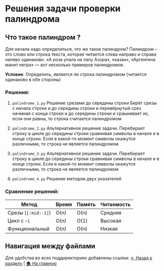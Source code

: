 # Решения задачи проверки палиндрома

## Что такое палиндром ?
Для начала надо определиться, что же такое палиндром?
Палиндром – это слово или строка текста, которая читается слева направо и справа налево одинаково.
«А роза упала на лапу Азора», «казак», «Аргентина манит негра» — вот несколько примеров палиндромов.

**Условие**: Определить, является ли строка палиндромом (читается одинаково в обе стороны)

### Решения:
1. `palindrome_1.py`
Решение срезами до середины строки
Берёт срезы с начала строки и до середины строки и
перевёрнутый срез начмная с конца строки и до середины строки
и сраынивает их, если они равны, то строка считается палиндромом

2. `palindrome_2.py`
Альтернативное решение задачи.
Перебирает строку в цикле до середины строки
сравнивая символы в начале и в конце строки.
Если в какой-то момент символы окажутся различными,
то строка не является палиндромом

3. `palindrome_3.py`
Альтернативное решение задачи.
Перебирает строку в цикле до середины строки
сравнивая символы в начале и в конце строки.
Если в какой-то момент символы окажутся различными,
то строка не является палиндромом

4. `palindrome_4.py`
Решение методом двух указателей


### Сравнение решений:
| Метод               | Время  | Память | Читаемость |
|---------------------|--------|--------|------------|
| Срезы (`[:mid:-1]`) | O(n)   | O(n)   | Средняя    |
| Цикл с `~i`         | O(n)   | O(1)   | Высокая    |
| Функциональный      | O(n)   | O(n)   | Низкая     |

## Навигация между файлами
Для удобства во всех поддиректориях добавлены ссылки:
[← Назад к разделу](../) | [🏠 На главную](../../)
